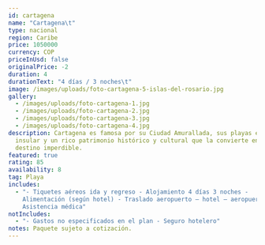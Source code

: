 ```yaml
---
id: cartagena
name: "Cartagena\t"
type: nacional
region: Caribe
price: 1050000
currency: COP
priceInUsd: false
originalPrice: -2
duration: 4
durationText: "4 días / 3 noches\t"
image: /images/uploads/foto-cartagena-5-islas-del-rosario.jpg
gallery:
  - /images/uploads/foto-cartagena-1.jpg
  - /images/uploads/foto-cartagena-2.jpg
  - /images/uploads/foto-cartagena-3.jpg
  - /images/uploads/foto-cartagena-4.jpg
description: Cartagena es famosa por su Ciudad Amurallada, sus playas en la zona
  insular y un rico patrimonio histórico y cultural que la convierte en un
  destino imperdible.
featured: true
rating: 85
availability: 8
tag: Playa
includes:
  - "- Tiquetes aéreos ida y regreso - Alojamiento 4 días 3 noches -
    Alimentación (según hotel) - Traslado aeropuerto – hotel – aeropuerto -
    Asistencia médica"
notIncludes:
  - "- Gastos no especificados en el plan - Seguro hotelero"
notes: Paquete sujeto a cotización.
---
```

